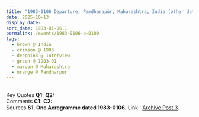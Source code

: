 ```yaml
---
title: "1983-0106 Departure, Paṃḍharapūr, Maharashtra, India (other date 0105)"
date: 2025-10-13
display_date: 
sort_date: 1983-01-06.1
permalink: /events/1983-0106-a-0100
tags:
  - brown @ India
  - crimson @ 1983
  - deeppink @ Interview
  - green @ 1983-01
  - maroon @ Maharashtra
  - orange @ Pandharpur
---
```


<br>

<wave-list>
  <list-title color="DarkSeaGreen" width="55">Key Quotes</list-title>
  <list-item color="BlanchedAlmond" width="280"><b>Q1:</b> <i></i></list-item>
  <list-item color="Lavender" width="280"><b>Q2:</b> <i></i></list-item>
</wave-list>

<br>

<wave-list>
  <list-title color="DarkSeaGreen" width="55">Comments</list-title>
  <list-item color="BlanchedAlmond" width="280"><b>C1:</b> <i></i></list-item>
  <list-item color="Lavender" width="280"><b>C2:</b> <i></i></list-item>
</wave-list>

<br>

<wave-list>
  <list-title color="DarkSeaGreen" width="40">Sources</list-title>
  <list-item color="BlanchedAlmond"  width="280"><b>S1. One Aerogramme dated 1983-0106.</b> Link : <a href="https://seven-teams.github.io/archives/2023/0119">Archive Post 3</a>.</list-item>
</wave-list>